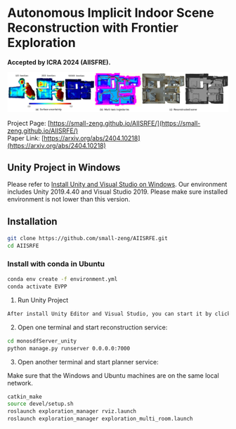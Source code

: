 # Autonomous Implicit Indoor Scene Reconstruction with Frontier Exploration

**Accepted by ICRA 2024 (AIISFRE).**

![teaser](./imgs/teaser.png)

Project Page: [https://small-zeng.github.io/AIISRFE/](https://small-zeng.github.io/AIISRFE/)  
Paper Link: [https://arxiv.org/abs/2404.10218](https://arxiv.org/abs/2404.10218)  

## Unity Project in Windows

Please refer to [Install Unity and Visual Studio on Windows](https://learn.microsoft.com/zh-cn/visualstudio/gamedev/unity/get-started/getting-started-with-visual-studio-tools-for-unity?pivots=windows). Our environment includes Unity 2019.4.40 and Visual Studio 2019. Please make sure installed environment is not lower than this version.

## Installation

```bash
git clone https://github.com/small-zeng/AIISRFE.git
cd AIISRFE
```

### Install with conda in Ubuntu

```bash
conda env create -f environment.yml
conda activate EVPP
```


1. Run Unity Project

```bash
After install Unity Editor and Visual Studio, you can start it by click RUN button in Unity Editor.
```

2. Open one terminal and start reconstruction service:

```bash
cd monosdfServer_unity
python manage.py runserver 0.0.0.0:7000
```

3. Open another terminal and start planner service:

Make sure that the Windows and Ubuntu machines are on the same local network.

```bash 
catkin_make
source devel/setup.sh
roslaunch exploration_manager rviz.launch
roslaunch exploration_manager exploration_multi_room.launch
```
